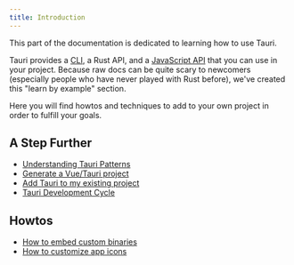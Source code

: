 ```yaml
---
title: Introduction
---
```


This part of the documentation is dedicated to learning how to use Tauri.

Tauri provides a [CLI](/docs/api/cli), a Rust API, and a [JavaScript API](/docs/api/js) that you can use in your project. Because raw docs can be quite scary to newcomers (especially people who have never played with Rust before), we've created this "learn by example" section.

Here you will find howtos and techniques to add to your own project in order to fulfill your goals.

## A Step Further

- [Understanding Tauri Patterns](/docs/usage/patterns/about-patterns)
- [Generate a Vue/Tauri project](/docs/usage/development/starting)
- [Add Tauri to my existing project](/docs/usage/development/integration)
- [Tauri Development Cycle](/docs/usage/development/development)

## Howtos

- [How to embed custom binaries](/docs/usage/howtos/bundler/sidecar)
- [How to customize app icons](/docs/usage/howtos/visual/icons)
